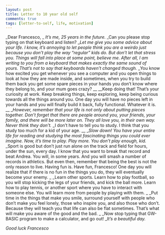 ```yaml
---
layout: post
title: Letter to 10 year old self
comments: true
tags: [letter-to-self, life, motivation]
---
```


_Dear Francesco, _ _It’s me, 25 years in the future._ _Can you please stop
typing on that keyboard and listen? __Let me give you some advice about your
life._ _I know, it’s annoying to let people think you are a weirdo just
because you don’t play the way “regular” kids do. But don’t let that stress
you. Things will fall into place at some point, believe me. After all, I am
writing to you from a keyboard that makes exactly the same sound of yours.
That’s not to say that keyboards haven’t changed though._ _You know how
excited you get whenever you see a computer and you open things to look at how
they are made inside, and sometimes, when you try to build them back you get
some spare pieces in your hands you don’t know where they belong to, and your
mum goes crazy? __ __Keep doing that! That’s your curiosity at work. Keep
breaking things, keep exploring, keep being curious towards all the things
around you. One day you will have no pieces left in your hands and you will
finally build it back, fully functional. Whatever it is. __ __However,
remember that your life is not only about putting pieces together. Don’t
forget that there are people around you, your friends, your family, and there
will be more later on. They all love you, in their own way. Never think they
don’t._ _I don’t have to tell you to study. I think that you study too much
for a kid of your age. __ __Slow down! You have your entire life for reading
and studying the most fascinating things you could ever imagine. Now, it’s
time to play. Play more. You don’t play enough, kid._ _Sport is good but don’t
just run alone on the track and field for hours, under the sun, every day. I
know that you want to break that record and beat Andrea. You will, in some
years. And you will smash a number of records in athletics. But even then,
remember that being the best is not the only reason to live. Having fun is.
Have fun, Francesco! One day you will realize that if there is no fun in the
things you do, they will eventually become your enemy. _ _Learn other sports.
Learn how to play football, so you will stop kicking the legs of your friends,
and kick the ball more. Learn how to play tennis, or another sport where you
have to interact with someone else. You will learn more from people by playing
with them. _ _Put time in the things that make you smile, surround yourself
with people who don’t make you feel lonely, those who inspire you, and also
those who don’t. Because they will teach you that life can also be flat
sometimes. That’s what will make you aware of the good and the bad. _ _Now
stop typing that GW-BASIC program to make a calculator, and go out! __It’s a
beautiful day._ 

_Good luck_ _Francesco_

